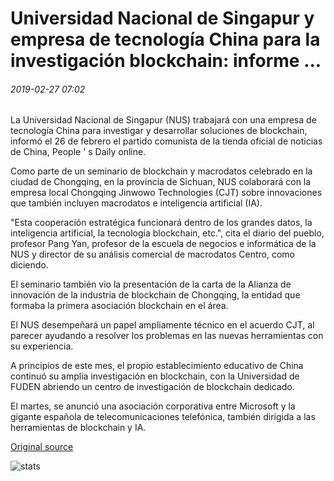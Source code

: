 # Universidad Nacional de Singapur y empresa de tecnología China para la investigación blockchain: informe ...

###### 2019-02-27 07:02

La Universidad Nacional de Singapur (NUS) trabajará con una empresa de tecnología China para investigar y desarrollar soluciones de blockchain, informó el 26 de febrero el partido comunista de la tienda oficial de noticias de China, People ' s Daily online.

Como parte de un seminario de blockchain y macrodatos celebrado en la ciudad de Chongqing, en la provincia de Sichuan, NUS colaborará con la empresa local Chongqing Jinwowo Technologies (CJT) sobre innovaciones que también incluyen macrodatos e inteligencia artificial (IA).

"Esta cooperación estratégica funcionará dentro de los grandes datos, la inteligencia artificial, la tecnología blockchain, etc.", cita el diario del pueblo, profesor Pang Yan, profesor de la escuela de negocios e informática de la NUS y director de su análisis comercial de macrodatos Centro, como diciendo.

El seminario también vio la presentación de la carta de la Alianza de innovación de la industria de blockchain de Chongqing, la entidad que formaba la primera asociación blockchain en el área.

El NUS desempeñará un papel ampliamente técnico en el acuerdo CJT, al parecer ayudando a resolver los problemas en las nuevas herramientas con su experiencia.

A principios de este mes, el propio establecimiento educativo de China continuó su amplia investigación en blockchain, con la Universidad de FUDEN abriendo un centro de investigación de blockchain dedicado.

El martes, se anunció una asociación corporativa entre Microsoft y la gigante española de telecomunicaciones telefónica, también dirigida a las herramientas de blockchain y IA.

[Original source](https://cointelegraph.com/news/national-university-of-singapore-and-chinese-tech-firm-to-research-blockchain-report)

![stats](https://c.statcounter.com/11760860/0/a89fa40b/1/ "stats")